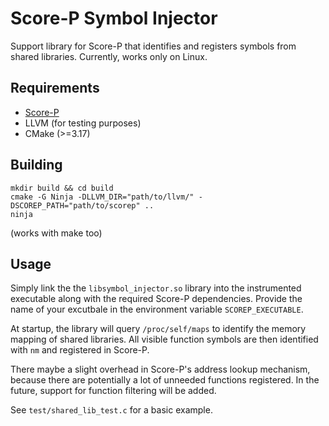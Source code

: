 # Score-P Symbol Injector
Support library for Score-P that identifies and registers symbols from shared libraries.
Currently, works only on Linux.

## Requirements

 - [Score-P](https://www.vi-hps.org/projects/score-p/)
 - LLVM (for testing purposes)
 - CMake (>=3.17)

## Building

```
mkdir build && cd build
cmake -G Ninja -DLLVM_DIR="path/to/llvm/" -DSCOREP_PATH="path/to/scorep" ..
ninja
```

(works with make too)

## Usage

Simply link the the `libsymbol_injector.so` library into the instrumented executable along with the required Score-P dependencies.
Provide the name of your excutbale in the environment variable `SCOREP_EXECUTABLE`.

At startup, the library will query `/proc/self/maps` to identify the memory mapping of shared libraries.
All visible function symbols are then identified with `nm` and registered in Score-P.

There maybe a slight overhead in Score-P's address lookup mechanism, because there are potentially a lot of unneeded functions registered.
In the future, support for function filtering will be added.

See `test/shared_lib_test.c` for a basic example.

